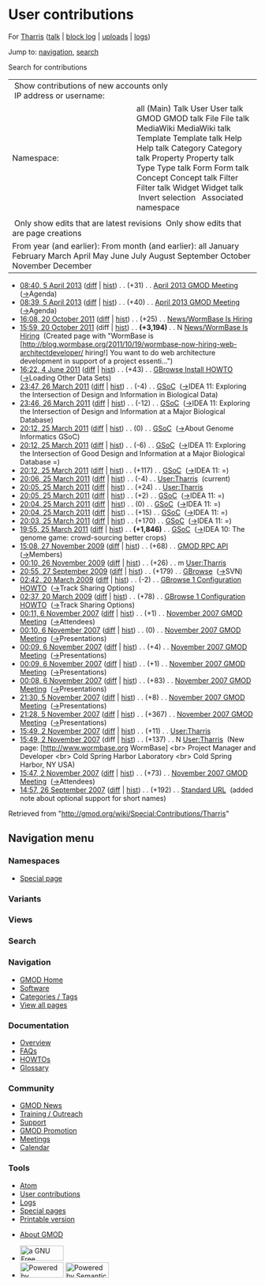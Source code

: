 <div id="mw-page-base" class="noprint">

</div>

<div id="mw-head-base" class="noprint">

</div>

<div id="content" class="mw-body" role="main">

<span id="top"></span>

<div id="mw-js-message" style="display:none;">

</div>



# <span dir="auto">User contributions</span>

<div id="bodyContent">

<div id="contentSub">

For [Tharris](/wiki/User:Tharris "User:Tharris") (<a
href="/mediawiki/index.php?title=User_talk:Tharris&amp;action=edit&amp;redlink=1"
class="new" title="User talk:Tharris (page does not exist)">talk</a> \|
[block
log](/mediawiki/index.php?title=Special:Log/block&page=User%3ATharris "Special:Log/block")
\|
[uploads](/wiki/Special:ListFiles/Tharris "Special:ListFiles/Tharris")
\| [logs](/wiki/Special:Log/Tharris "Special:Log/Tharris"))

</div>

<div id="jump-to-nav" class="mw-jump">

Jump to: [navigation](#mw-navigation), [search](#p-search)

</div>

<div id="mw-content-text">

Search for contributions

<table class="mw-contributions-table">
<colgroup>
<col style="width: 50%" />
<col style="width: 50%" />
</colgroup>
<tbody>
<tr class="odd">
<td colspan="2"> Show contributions of new accounts only<br />
 IP address or username:</td>
</tr>
<tr class="even">
<td class="mw-label">Namespace:</td>
<td>all (Main) Talk User User talk GMOD GMOD talk File File talk
MediaWiki MediaWiki talk Template Template talk Help Help talk Category
Category talk Property Property talk Type Type talk Form Form talk
Concept Concept talk Filter Filter talk Widget Widget talk  
 Invert selection 
 Associated namespace </td>
</tr>
<tr class="odd">
<td colspan="2"></td>
</tr>
<tr class="even">
<td colspan="2"> Only show edits that are latest revisions
 Only show edits that are page creations</td>
</tr>
<tr class="odd">
<td colspan="2">From year (and earlier): From month (and earlier): all
January February March April May June July August September October
November December</td>
</tr>
</tbody>
</table>

- <a
  href="/mediawiki/index.php?title=April_2013_GMOD_Meeting&amp;oldid=23386"
  class="mw-changeslist-date" title="April 2013 GMOD Meeting">08:40, 5
  April 2013</a>
  ([diff](/mediawiki/index.php?title=April_2013_GMOD_Meeting&diff=prev&oldid=23386 "April 2013 GMOD Meeting")
  \|
  [hist](/mediawiki/index.php?title=April_2013_GMOD_Meeting&action=history "April 2013 GMOD Meeting"))
  <span class="mw-changeslist-separator">. .</span>
  <span class="mw-plusminus-pos" dir="ltr"
  title="6,387 bytes after change">(+31)</span>‎
  <span class="mw-changeslist-separator">. .</span>
  <a href="/wiki/April_2013_GMOD_Meeting" class="mw-contributions-title"
  title="April 2013 GMOD Meeting">April 2013 GMOD Meeting</a> ‎
  <span class="comment">([→](/wiki/April_2013_GMOD_Meeting#Agenda "April 2013 GMOD Meeting")‎<span dir="auto"><span class="autocomment">Agenda</span></span>)</span>
- <a
  href="/mediawiki/index.php?title=April_2013_GMOD_Meeting&amp;oldid=23385"
  class="mw-changeslist-date" title="April 2013 GMOD Meeting">08:39, 5
  April 2013</a>
  ([diff](/mediawiki/index.php?title=April_2013_GMOD_Meeting&diff=prev&oldid=23385 "April 2013 GMOD Meeting")
  \|
  [hist](/mediawiki/index.php?title=April_2013_GMOD_Meeting&action=history "April 2013 GMOD Meeting"))
  <span class="mw-changeslist-separator">. .</span>
  <span class="mw-plusminus-pos" dir="ltr"
  title="6,356 bytes after change">(+40)</span>‎
  <span class="mw-changeslist-separator">. .</span>
  <a href="/wiki/April_2013_GMOD_Meeting" class="mw-contributions-title"
  title="April 2013 GMOD Meeting">April 2013 GMOD Meeting</a> ‎
  <span class="comment">([→](/wiki/April_2013_GMOD_Meeting#Agenda "April 2013 GMOD Meeting")‎<span dir="auto"><span class="autocomment">Agenda</span></span>)</span>
- <a
  href="/mediawiki/index.php?title=News/WormBase_Is_Hiring&amp;oldid=19318"
  class="mw-changeslist-date" title="News/WormBase Is Hiring">16:08, 20
  October 2011</a>
  ([diff](/mediawiki/index.php?title=News/WormBase_Is_Hiring&diff=prev&oldid=19318 "News/WormBase Is Hiring")
  \|
  [hist](/mediawiki/index.php?title=News/WormBase_Is_Hiring&action=history "News/WormBase Is Hiring"))
  <span class="mw-changeslist-separator">. .</span>
  <span class="mw-plusminus-pos" dir="ltr"
  title="3,219 bytes after change">(+25)</span>‎
  <span class="mw-changeslist-separator">. .</span>
  <a href="/wiki/News/WormBase_Is_Hiring" class="mw-contributions-title"
  title="News/WormBase Is Hiring">News/WormBase Is Hiring</a> ‎
- <a
  href="/mediawiki/index.php?title=News/WormBase_Is_Hiring&amp;oldid=19317"
  class="mw-changeslist-date" title="News/WormBase Is Hiring">15:59, 20
  October 2011</a> (diff \|
  [hist](/mediawiki/index.php?title=News/WormBase_Is_Hiring&action=history "News/WormBase Is Hiring"))
  <span class="mw-changeslist-separator">. .</span> **(+3,194)**‎
  <span class="mw-changeslist-separator">. .</span> N
  <a href="/wiki/News/WormBase_Is_Hiring" class="mw-contributions-title"
  title="News/WormBase Is Hiring">News/WormBase Is Hiring</a> ‎
  <span class="comment">(Created page with "WormBase is
  \[http://blog.wormbase.org/2011/10/19/wormbase-now-hiring-web-architectdeveloper/
  hiring!\] You want to do web architecture development in support of a
  project essenti…")</span>
- <a
  href="/mediawiki/index.php?title=GBrowse_Install_HOWTO&amp;oldid=17910"
  class="mw-changeslist-date" title="GBrowse Install HOWTO">16:22, 4 June
  2011</a>
  ([diff](/mediawiki/index.php?title=GBrowse_Install_HOWTO&diff=prev&oldid=17910 "GBrowse Install HOWTO")
  \|
  [hist](/mediawiki/index.php?title=GBrowse_Install_HOWTO&action=history "GBrowse Install HOWTO"))
  <span class="mw-changeslist-separator">. .</span>
  <span class="mw-plusminus-pos" dir="ltr"
  title="35,297 bytes after change">(+43)</span>‎
  <span class="mw-changeslist-separator">. .</span>
  <a href="/wiki/GBrowse_Install_HOWTO" class="mw-contributions-title"
  title="GBrowse Install HOWTO">GBrowse Install HOWTO</a> ‎
  <span class="comment">([→](/wiki/GBrowse_Install_HOWTO#Loading_Other_Data_Sets "GBrowse Install HOWTO")‎<span dir="auto"><span class="autocomment">Loading
  Other Data Sets</span></span>)</span>
- <a href="/mediawiki/index.php?title=GSoC&amp;oldid=17461"
  class="mw-changeslist-date" title="GSoC">23:47, 26 March 2011</a>
  ([diff](/mediawiki/index.php?title=GSoC&diff=prev&oldid=17461 "GSoC")
  \| [hist](/mediawiki/index.php?title=GSoC&action=history "GSoC"))
  <span class="mw-changeslist-separator">. .</span>
  <span class="mw-plusminus-neg" dir="ltr"
  title="18,213 bytes after change">(-4)</span>‎
  <span class="mw-changeslist-separator">. .</span>
  <a href="/wiki/GSoC" class="mw-contributions-title"
  title="GSoC">GSoC</a> ‎
  <span class="comment">([→](/wiki/GSoC#IDEA_11:_Exploring_the_Intersection_of_Design_and_Information_in_Biological_Data "GSoC")‎<span dir="auto"><span class="autocomment">IDEA
  11: Exploring the Intersection of Design and Information in Biological
  Data</span></span>)</span>
- <a href="/mediawiki/index.php?title=GSoC&amp;oldid=17460"
  class="mw-changeslist-date" title="GSoC">23:46, 26 March 2011</a>
  ([diff](/mediawiki/index.php?title=GSoC&diff=prev&oldid=17460 "GSoC")
  \| [hist](/mediawiki/index.php?title=GSoC&action=history "GSoC"))
  <span class="mw-changeslist-separator">. .</span>
  <span class="mw-plusminus-neg" dir="ltr"
  title="18,217 bytes after change">(-12)</span>‎
  <span class="mw-changeslist-separator">. .</span>
  <a href="/wiki/GSoC" class="mw-contributions-title"
  title="GSoC">GSoC</a> ‎
  <span class="comment">([→](/wiki/GSoC#IDEA_11:_Exploring_the_Intersection_of_Design_and_Information_at_a_Major_Biological_Database "GSoC")‎<span dir="auto"><span class="autocomment">IDEA
  11: Exploring the Intersection of Design and Information at a Major
  Biological Database</span></span>)</span>
- <a href="/mediawiki/index.php?title=GSoC&amp;oldid=17451"
  class="mw-changeslist-date" title="GSoC">20:12, 25 March 2011</a>
  ([diff](/mediawiki/index.php?title=GSoC&diff=prev&oldid=17451 "GSoC")
  \| [hist](/mediawiki/index.php?title=GSoC&action=history "GSoC"))
  <span class="mw-changeslist-separator">. .</span>
  <span class="mw-plusminus-null" dir="ltr"
  title="18,229 bytes after change">(0)</span>‎
  <span class="mw-changeslist-separator">. .</span>
  <a href="/wiki/GSoC" class="mw-contributions-title"
  title="GSoC">GSoC</a> ‎
  <span class="comment">([→](/wiki/GSoC#About_Genome_Informatics_GSoC "GSoC")‎<span dir="auto"><span class="autocomment">About
  Genome Informatics GSoC</span></span>)</span>
- <a href="/mediawiki/index.php?title=GSoC&amp;oldid=17450"
  class="mw-changeslist-date" title="GSoC">20:12, 25 March 2011</a>
  ([diff](/mediawiki/index.php?title=GSoC&diff=prev&oldid=17450 "GSoC")
  \| [hist](/mediawiki/index.php?title=GSoC&action=history "GSoC"))
  <span class="mw-changeslist-separator">. .</span>
  <span class="mw-plusminus-neg" dir="ltr"
  title="18,229 bytes after change">(-6)</span>‎
  <span class="mw-changeslist-separator">. .</span>
  <a href="/wiki/GSoC" class="mw-contributions-title"
  title="GSoC">GSoC</a> ‎
  <span class="comment">([→](/wiki/GSoC#IDEA_11:_Exploring_the_Intersection_of_Good_Design_and_Information_at_a_Major_Biological_Database_.3D "GSoC")‎<span dir="auto"><span class="autocomment">IDEA
  11: Exploring the Intersection of Good Design and Information at a
  Major Biological Database =</span></span>)</span>
- <a href="/mediawiki/index.php?title=GSoC&amp;oldid=17449"
  class="mw-changeslist-date" title="GSoC">20:12, 25 March 2011</a>
  ([diff](/mediawiki/index.php?title=GSoC&diff=prev&oldid=17449 "GSoC")
  \| [hist](/mediawiki/index.php?title=GSoC&action=history "GSoC"))
  <span class="mw-changeslist-separator">. .</span>
  <span class="mw-plusminus-pos" dir="ltr"
  title="18,235 bytes after change">(+117)</span>‎
  <span class="mw-changeslist-separator">. .</span>
  <a href="/wiki/GSoC" class="mw-contributions-title"
  title="GSoC">GSoC</a> ‎
  <span class="comment">([→](/wiki/GSoC#IDEA_11:_.3D "GSoC")‎<span dir="auto"><span class="autocomment">IDEA
  11: =</span></span>)</span>
- <a href="/mediawiki/index.php?title=User:Tharris&amp;oldid=17448"
  class="mw-changeslist-date" title="User:Tharris">20:06, 25 March
  2011</a>
  ([diff](/mediawiki/index.php?title=User:Tharris&diff=prev&oldid=17448 "User:Tharris")
  \|
  [hist](/mediawiki/index.php?title=User:Tharris&action=history "User:Tharris"))
  <span class="mw-changeslist-separator">. .</span>
  <span class="mw-plusminus-neg" dir="ltr"
  title="194 bytes after change">(-4)</span>‎
  <span class="mw-changeslist-separator">. .</span>
  <a href="/wiki/User:Tharris" class="mw-contributions-title"
  title="User:Tharris">User:Tharris</a> ‎
  <span class="mw-uctop">(current)</span>
- <a href="/mediawiki/index.php?title=User:Tharris&amp;oldid=17447"
  class="mw-changeslist-date" title="User:Tharris">20:05, 25 March
  2011</a>
  ([diff](/mediawiki/index.php?title=User:Tharris&diff=prev&oldid=17447 "User:Tharris")
  \|
  [hist](/mediawiki/index.php?title=User:Tharris&action=history "User:Tharris"))
  <span class="mw-changeslist-separator">. .</span>
  <span class="mw-plusminus-pos" dir="ltr"
  title="198 bytes after change">(+24)</span>‎
  <span class="mw-changeslist-separator">. .</span>
  <a href="/wiki/User:Tharris" class="mw-contributions-title"
  title="User:Tharris">User:Tharris</a> ‎
- <a href="/mediawiki/index.php?title=GSoC&amp;oldid=17446"
  class="mw-changeslist-date" title="GSoC">20:05, 25 March 2011</a>
  ([diff](/mediawiki/index.php?title=GSoC&diff=prev&oldid=17446 "GSoC")
  \| [hist](/mediawiki/index.php?title=GSoC&action=history "GSoC"))
  <span class="mw-changeslist-separator">. .</span>
  <span class="mw-plusminus-pos" dir="ltr"
  title="18,118 bytes after change">(+2)</span>‎
  <span class="mw-changeslist-separator">. .</span>
  <a href="/wiki/GSoC" class="mw-contributions-title"
  title="GSoC">GSoC</a> ‎
  <span class="comment">([→](/wiki/GSoC#IDEA_11:_.3D "GSoC")‎<span dir="auto"><span class="autocomment">IDEA
  11: =</span></span>)</span>
- <a href="/mediawiki/index.php?title=GSoC&amp;oldid=17445"
  class="mw-changeslist-date" title="GSoC">20:04, 25 March 2011</a>
  ([diff](/mediawiki/index.php?title=GSoC&diff=prev&oldid=17445 "GSoC")
  \| [hist](/mediawiki/index.php?title=GSoC&action=history "GSoC"))
  <span class="mw-changeslist-separator">. .</span>
  <span class="mw-plusminus-null" dir="ltr"
  title="18,116 bytes after change">(0)</span>‎
  <span class="mw-changeslist-separator">. .</span>
  <a href="/wiki/GSoC" class="mw-contributions-title"
  title="GSoC">GSoC</a> ‎
  <span class="comment">([→](/wiki/GSoC#IDEA_11:_.3D "GSoC")‎<span dir="auto"><span class="autocomment">IDEA
  11: =</span></span>)</span>
- <a href="/mediawiki/index.php?title=GSoC&amp;oldid=17444"
  class="mw-changeslist-date" title="GSoC">20:04, 25 March 2011</a>
  ([diff](/mediawiki/index.php?title=GSoC&diff=prev&oldid=17444 "GSoC")
  \| [hist](/mediawiki/index.php?title=GSoC&action=history "GSoC"))
  <span class="mw-changeslist-separator">. .</span>
  <span class="mw-plusminus-pos" dir="ltr"
  title="18,116 bytes after change">(+15)</span>‎
  <span class="mw-changeslist-separator">. .</span>
  <a href="/wiki/GSoC" class="mw-contributions-title"
  title="GSoC">GSoC</a> ‎
  <span class="comment">([→](/wiki/GSoC#IDEA_11:_.3D "GSoC")‎<span dir="auto"><span class="autocomment">IDEA
  11: =</span></span>)</span>
- <a href="/mediawiki/index.php?title=GSoC&amp;oldid=17443"
  class="mw-changeslist-date" title="GSoC">20:03, 25 March 2011</a>
  ([diff](/mediawiki/index.php?title=GSoC&diff=prev&oldid=17443 "GSoC")
  \| [hist](/mediawiki/index.php?title=GSoC&action=history "GSoC"))
  <span class="mw-changeslist-separator">. .</span>
  <span class="mw-plusminus-pos" dir="ltr"
  title="18,101 bytes after change">(+170)</span>‎
  <span class="mw-changeslist-separator">. .</span>
  <a href="/wiki/GSoC" class="mw-contributions-title"
  title="GSoC">GSoC</a> ‎
  <span class="comment">([→](/wiki/GSoC#IDEA_11:_.3D "GSoC")‎<span dir="auto"><span class="autocomment">IDEA
  11: =</span></span>)</span>
- <a href="/mediawiki/index.php?title=GSoC&amp;oldid=17442"
  class="mw-changeslist-date" title="GSoC">19:55, 25 March 2011</a>
  ([diff](/mediawiki/index.php?title=GSoC&diff=prev&oldid=17442 "GSoC")
  \| [hist](/mediawiki/index.php?title=GSoC&action=history "GSoC"))
  <span class="mw-changeslist-separator">. .</span> **(+1,846)**‎
  <span class="mw-changeslist-separator">. .</span>
  <a href="/wiki/GSoC" class="mw-contributions-title"
  title="GSoC">GSoC</a> ‎
  <span class="comment">([→](/wiki/GSoC#IDEA_10:_The_genome_game:_crowd-sourcing_better_crops "GSoC")‎<span dir="auto"><span class="autocomment">IDEA
  10: The genome game: crowd-sourcing better crops</span></span>)</span>
- <a href="/mediawiki/index.php?title=GMOD_RPC_API&amp;oldid=10756"
  class="mw-changeslist-date" title="GMOD RPC API">15:08, 27 November
  2009</a>
  ([diff](/mediawiki/index.php?title=GMOD_RPC_API&diff=prev&oldid=10756 "GMOD RPC API")
  \|
  [hist](/mediawiki/index.php?title=GMOD_RPC_API&action=history "GMOD RPC API"))
  <span class="mw-changeslist-separator">. .</span>
  <span class="mw-plusminus-pos" dir="ltr"
  title="23,427 bytes after change">(+68)</span>‎
  <span class="mw-changeslist-separator">. .</span>
  <a href="/wiki/GMOD_RPC_API" class="mw-contributions-title"
  title="GMOD RPC API">GMOD RPC API</a> ‎
  <span class="comment">([→](/wiki/GMOD_RPC_API#Members "GMOD RPC API")‎<span dir="auto"><span class="autocomment">Members</span></span>)</span>
- <a href="/mediawiki/index.php?title=User:Tharris&amp;oldid=10753"
  class="mw-changeslist-date" title="User:Tharris">00:10, 26 November
  2009</a>
  ([diff](/mediawiki/index.php?title=User:Tharris&diff=prev&oldid=10753 "User:Tharris")
  \|
  [hist](/mediawiki/index.php?title=User:Tharris&action=history "User:Tharris"))
  <span class="mw-changeslist-separator">. .</span>
  <span class="mw-plusminus-pos" dir="ltr"
  title="174 bytes after change">(+26)</span>‎
  <span class="mw-changeslist-separator">. .</span> m
  <a href="/wiki/User:Tharris" class="mw-contributions-title"
  title="User:Tharris">User:Tharris</a> ‎
- <a href="/mediawiki/index.php?title=GBrowse&amp;oldid=9712"
  class="mw-changeslist-date" title="GBrowse">20:55, 27 September 2009</a>
  ([diff](/mediawiki/index.php?title=GBrowse&diff=prev&oldid=9712 "GBrowse")
  \|
  [hist](/mediawiki/index.php?title=GBrowse&action=history "GBrowse"))
  <span class="mw-changeslist-separator">. .</span>
  <span class="mw-plusminus-pos" dir="ltr"
  title="7,355 bytes after change">(+179)</span>‎
  <span class="mw-changeslist-separator">. .</span>
  <a href="/wiki/GBrowse" class="mw-contributions-title"
  title="GBrowse">GBrowse</a> ‎
  <span class="comment">([→](/wiki/GBrowse#SVN "GBrowse")‎<span dir="auto"><span class="autocomment">SVN</span></span>)</span>
- <a
  href="/mediawiki/index.php?title=GBrowse_1_Configuration_HOWTO&amp;oldid=8060"
  class="mw-changeslist-date" title="GBrowse 1 Configuration HOWTO">02:42,
  20 March 2009</a>
  ([diff](/mediawiki/index.php?title=GBrowse_1_Configuration_HOWTO&diff=prev&oldid=8060 "GBrowse 1 Configuration HOWTO")
  \|
  [hist](/mediawiki/index.php?title=GBrowse_1_Configuration_HOWTO&action=history "GBrowse 1 Configuration HOWTO"))
  <span class="mw-changeslist-separator">. .</span>
  <span class="mw-plusminus-neg" dir="ltr"
  title="123,363 bytes after change">(-2)</span>‎
  <span class="mw-changeslist-separator">. .</span>
  <a href="/wiki/GBrowse_1_Configuration_HOWTO"
  class="mw-contributions-title"
  title="GBrowse 1 Configuration HOWTO">GBrowse 1 Configuration HOWTO</a>
  ‎
  <span class="comment">([→](/wiki/GBrowse_1_Configuration_HOWTO#Track_Sharing_Options "GBrowse 1 Configuration HOWTO")‎<span dir="auto"><span class="autocomment">Track
  Sharing Options</span></span>)</span>
- <a
  href="/mediawiki/index.php?title=GBrowse_1_Configuration_HOWTO&amp;oldid=8059"
  class="mw-changeslist-date" title="GBrowse 1 Configuration HOWTO">02:37,
  20 March 2009</a>
  ([diff](/mediawiki/index.php?title=GBrowse_1_Configuration_HOWTO&diff=prev&oldid=8059 "GBrowse 1 Configuration HOWTO")
  \|
  [hist](/mediawiki/index.php?title=GBrowse_1_Configuration_HOWTO&action=history "GBrowse 1 Configuration HOWTO"))
  <span class="mw-changeslist-separator">. .</span>
  <span class="mw-plusminus-pos" dir="ltr"
  title="123,365 bytes after change">(+78)</span>‎
  <span class="mw-changeslist-separator">. .</span>
  <a href="/wiki/GBrowse_1_Configuration_HOWTO"
  class="mw-contributions-title"
  title="GBrowse 1 Configuration HOWTO">GBrowse 1 Configuration HOWTO</a>
  ‎
  <span class="comment">([→](/wiki/GBrowse_1_Configuration_HOWTO#Track_Sharing_Options "GBrowse 1 Configuration HOWTO")‎<span dir="auto"><span class="autocomment">Track
  Sharing Options</span></span>)</span>
- <a
  href="/mediawiki/index.php?title=November_2007_GMOD_Meeting&amp;oldid=3317"
  class="mw-changeslist-date" title="November 2007 GMOD Meeting">00:11, 6
  November 2007</a>
  ([diff](/mediawiki/index.php?title=November_2007_GMOD_Meeting&diff=prev&oldid=3317 "November 2007 GMOD Meeting")
  \|
  [hist](/mediawiki/index.php?title=November_2007_GMOD_Meeting&action=history "November 2007 GMOD Meeting"))
  <span class="mw-changeslist-separator">. .</span>
  <span class="mw-plusminus-pos" dir="ltr"
  title="5,652 bytes after change">(+1)</span>‎
  <span class="mw-changeslist-separator">. .</span>
  <a href="/wiki/November_2007_GMOD_Meeting"
  class="mw-contributions-title"
  title="November 2007 GMOD Meeting">November 2007 GMOD Meeting</a> ‎
  <span class="comment">([→](/wiki/November_2007_GMOD_Meeting#Attendees "November 2007 GMOD Meeting")‎<span dir="auto"><span class="autocomment">Attendees</span></span>)</span>
- <a
  href="/mediawiki/index.php?title=November_2007_GMOD_Meeting&amp;oldid=3316"
  class="mw-changeslist-date" title="November 2007 GMOD Meeting">00:10, 6
  November 2007</a>
  ([diff](/mediawiki/index.php?title=November_2007_GMOD_Meeting&diff=prev&oldid=3316 "November 2007 GMOD Meeting")
  \|
  [hist](/mediawiki/index.php?title=November_2007_GMOD_Meeting&action=history "November 2007 GMOD Meeting"))
  <span class="mw-changeslist-separator">. .</span>
  <span class="mw-plusminus-null" dir="ltr"
  title="5,651 bytes after change">(0)</span>‎
  <span class="mw-changeslist-separator">. .</span>
  <a href="/wiki/November_2007_GMOD_Meeting"
  class="mw-contributions-title"
  title="November 2007 GMOD Meeting">November 2007 GMOD Meeting</a> ‎
  <span class="comment">([→](/wiki/November_2007_GMOD_Meeting#Presentations "November 2007 GMOD Meeting")‎<span dir="auto"><span class="autocomment">Presentations</span></span>)</span>
- <a
  href="/mediawiki/index.php?title=November_2007_GMOD_Meeting&amp;oldid=3315"
  class="mw-changeslist-date" title="November 2007 GMOD Meeting">00:09, 6
  November 2007</a>
  ([diff](/mediawiki/index.php?title=November_2007_GMOD_Meeting&diff=prev&oldid=3315 "November 2007 GMOD Meeting")
  \|
  [hist](/mediawiki/index.php?title=November_2007_GMOD_Meeting&action=history "November 2007 GMOD Meeting"))
  <span class="mw-changeslist-separator">. .</span>
  <span class="mw-plusminus-pos" dir="ltr"
  title="5,651 bytes after change">(+4)</span>‎
  <span class="mw-changeslist-separator">. .</span>
  <a href="/wiki/November_2007_GMOD_Meeting"
  class="mw-contributions-title"
  title="November 2007 GMOD Meeting">November 2007 GMOD Meeting</a> ‎
  <span class="comment">([→](/wiki/November_2007_GMOD_Meeting#Presentations "November 2007 GMOD Meeting")‎<span dir="auto"><span class="autocomment">Presentations</span></span>)</span>
- <a
  href="/mediawiki/index.php?title=November_2007_GMOD_Meeting&amp;oldid=3314"
  class="mw-changeslist-date" title="November 2007 GMOD Meeting">00:09, 6
  November 2007</a>
  ([diff](/mediawiki/index.php?title=November_2007_GMOD_Meeting&diff=prev&oldid=3314 "November 2007 GMOD Meeting")
  \|
  [hist](/mediawiki/index.php?title=November_2007_GMOD_Meeting&action=history "November 2007 GMOD Meeting"))
  <span class="mw-changeslist-separator">. .</span>
  <span class="mw-plusminus-pos" dir="ltr"
  title="5,647 bytes after change">(+1)</span>‎
  <span class="mw-changeslist-separator">. .</span>
  <a href="/wiki/November_2007_GMOD_Meeting"
  class="mw-contributions-title"
  title="November 2007 GMOD Meeting">November 2007 GMOD Meeting</a> ‎
  <span class="comment">([→](/wiki/November_2007_GMOD_Meeting#Presentations "November 2007 GMOD Meeting")‎<span dir="auto"><span class="autocomment">Presentations</span></span>)</span>
- <a
  href="/mediawiki/index.php?title=November_2007_GMOD_Meeting&amp;oldid=3313"
  class="mw-changeslist-date" title="November 2007 GMOD Meeting">00:08, 6
  November 2007</a>
  ([diff](/mediawiki/index.php?title=November_2007_GMOD_Meeting&diff=prev&oldid=3313 "November 2007 GMOD Meeting")
  \|
  [hist](/mediawiki/index.php?title=November_2007_GMOD_Meeting&action=history "November 2007 GMOD Meeting"))
  <span class="mw-changeslist-separator">. .</span>
  <span class="mw-plusminus-pos" dir="ltr"
  title="5,646 bytes after change">(+83)</span>‎
  <span class="mw-changeslist-separator">. .</span>
  <a href="/wiki/November_2007_GMOD_Meeting"
  class="mw-contributions-title"
  title="November 2007 GMOD Meeting">November 2007 GMOD Meeting</a> ‎
  <span class="comment">([→](/wiki/November_2007_GMOD_Meeting#Presentations "November 2007 GMOD Meeting")‎<span dir="auto"><span class="autocomment">Presentations</span></span>)</span>
- <a
  href="/mediawiki/index.php?title=November_2007_GMOD_Meeting&amp;oldid=3310"
  class="mw-changeslist-date" title="November 2007 GMOD Meeting">21:30, 5
  November 2007</a>
  ([diff](/mediawiki/index.php?title=November_2007_GMOD_Meeting&diff=prev&oldid=3310 "November 2007 GMOD Meeting")
  \|
  [hist](/mediawiki/index.php?title=November_2007_GMOD_Meeting&action=history "November 2007 GMOD Meeting"))
  <span class="mw-changeslist-separator">. .</span>
  <span class="mw-plusminus-pos" dir="ltr"
  title="4,912 bytes after change">(+8)</span>‎
  <span class="mw-changeslist-separator">. .</span>
  <a href="/wiki/November_2007_GMOD_Meeting"
  class="mw-contributions-title"
  title="November 2007 GMOD Meeting">November 2007 GMOD Meeting</a> ‎
  <span class="comment">([→](/wiki/November_2007_GMOD_Meeting#Presentations "November 2007 GMOD Meeting")‎<span dir="auto"><span class="autocomment">Presentations</span></span>)</span>
- <a
  href="/mediawiki/index.php?title=November_2007_GMOD_Meeting&amp;oldid=3309"
  class="mw-changeslist-date" title="November 2007 GMOD Meeting">21:28, 5
  November 2007</a>
  ([diff](/mediawiki/index.php?title=November_2007_GMOD_Meeting&diff=prev&oldid=3309 "November 2007 GMOD Meeting")
  \|
  [hist](/mediawiki/index.php?title=November_2007_GMOD_Meeting&action=history "November 2007 GMOD Meeting"))
  <span class="mw-changeslist-separator">. .</span>
  <span class="mw-plusminus-pos" dir="ltr"
  title="4,904 bytes after change">(+367)</span>‎
  <span class="mw-changeslist-separator">. .</span>
  <a href="/wiki/November_2007_GMOD_Meeting"
  class="mw-contributions-title"
  title="November 2007 GMOD Meeting">November 2007 GMOD Meeting</a> ‎
  <span class="comment">([→](/wiki/November_2007_GMOD_Meeting#Presentations "November 2007 GMOD Meeting")‎<span dir="auto"><span class="autocomment">Presentations</span></span>)</span>
- <a href="/mediawiki/index.php?title=User:Tharris&amp;oldid=3276"
  class="mw-changeslist-date" title="User:Tharris">15:49, 2 November
  2007</a>
  ([diff](/mediawiki/index.php?title=User:Tharris&diff=prev&oldid=3276 "User:Tharris")
  \|
  [hist](/mediawiki/index.php?title=User:Tharris&action=history "User:Tharris"))
  <span class="mw-changeslist-separator">. .</span>
  <span class="mw-plusminus-pos" dir="ltr"
  title="148 bytes after change">(+11)</span>‎
  <span class="mw-changeslist-separator">. .</span>
  <a href="/wiki/User:Tharris" class="mw-contributions-title"
  title="User:Tharris">User:Tharris</a> ‎
- <a href="/mediawiki/index.php?title=User:Tharris&amp;oldid=3275"
  class="mw-changeslist-date" title="User:Tharris">15:49, 2 November
  2007</a> (diff \|
  [hist](/mediawiki/index.php?title=User:Tharris&action=history "User:Tharris"))
  <span class="mw-changeslist-separator">. .</span>
  <span class="mw-plusminus-pos" dir="ltr"
  title="137 bytes after change">(+137)</span>‎
  <span class="mw-changeslist-separator">. .</span> N
  <a href="/wiki/User:Tharris" class="mw-contributions-title"
  title="User:Tharris">User:Tharris</a> ‎ <span class="comment">(New
  page: \[http://www.wormbase.org WormBase\] \<br\> Project Manager and
  Developer \<br\> Cold Spring Harbor Laboratory \<br\> Cold Spring
  Harbor, NY USA)</span>
- <a
  href="/mediawiki/index.php?title=November_2007_GMOD_Meeting&amp;oldid=3274"
  class="mw-changeslist-date" title="November 2007 GMOD Meeting">15:47, 2
  November 2007</a>
  ([diff](/mediawiki/index.php?title=November_2007_GMOD_Meeting&diff=prev&oldid=3274 "November 2007 GMOD Meeting")
  \|
  [hist](/mediawiki/index.php?title=November_2007_GMOD_Meeting&action=history "November 2007 GMOD Meeting"))
  <span class="mw-changeslist-separator">. .</span>
  <span class="mw-plusminus-pos" dir="ltr"
  title="2,507 bytes after change">(+73)</span>‎
  <span class="mw-changeslist-separator">. .</span>
  <a href="/wiki/November_2007_GMOD_Meeting"
  class="mw-contributions-title"
  title="November 2007 GMOD Meeting">November 2007 GMOD Meeting</a> ‎
  <span class="comment">([→](/wiki/November_2007_GMOD_Meeting#Attendees "November 2007 GMOD Meeting")‎<span dir="auto"><span class="autocomment">Attendees</span></span>)</span>
- <a href="/mediawiki/index.php?title=Standard_URL&amp;oldid=3148"
  class="mw-changeslist-date" title="Standard URL">14:57, 26 September
  2007</a>
  ([diff](/mediawiki/index.php?title=Standard_URL&diff=prev&oldid=3148 "Standard URL")
  \|
  [hist](/mediawiki/index.php?title=Standard_URL&action=history "Standard URL"))
  <span class="mw-changeslist-separator">. .</span>
  <span class="mw-plusminus-pos" dir="ltr"
  title="4,134 bytes after change">(+192)</span>‎
  <span class="mw-changeslist-separator">. .</span>
  <a href="/wiki/Standard_URL" class="mw-contributions-title"
  title="Standard URL">Standard URL</a> ‎ <span class="comment">(added
  note about optional support for short names)</span>

</div>

<div class="printfooter">

Retrieved from "<http://gmod.org/wiki/Special:Contributions/Tharris>"

</div>

<div id="catlinks" class="catlinks catlinks-allhidden">

</div>

<div class="visualClear">

</div>

</div>

</div>

<div id="mw-navigation">

## Navigation menu

<div id="mw-head">



<div id="left-navigation">

<div id="p-namespaces" class="vectorTabs" role="navigation"
aria-labelledby="p-namespaces-label">

### Namespaces

- <span id="ca-nstab-special">[Special
  page](/wiki/Special:Contributions/Tharris "This is a special page, you cannot edit the page itself")</span>

</div>

<div id="p-variants" class="vectorMenu emptyPortlet" role="navigation"
aria-labelledby="p-variants-label">

### 

### Variants[](#)

<div class="menu">

</div>

</div>

</div>

<div id="right-navigation">

<div id="p-views" class="vectorTabs emptyPortlet" role="navigation"
aria-labelledby="p-views-label">

### Views

</div>



</div>

<div id="p-search" role="search">

### Search

<div id="simpleSearch">

</div>

</div>

</div>

</div>

<div id="mw-panel">

<div id="p-logo" role="banner">

<a href="/wiki/Main_Page"
style="background-image: url(http://gmod.org/images/GMOD-cogs.png);"
title="Visit the main page"></a>

</div>

<div id="p-Navigation" class="portal" role="navigation"
aria-labelledby="p-Navigation-label">

### Navigation

<div class="body">

- <span id="n-GMOD-Home">[GMOD Home](/wiki/Main_Page)</span>
- <span id="n-Software">[Software](/wiki/GMOD_Components)</span>
- <span id="n-Categories-.2F-Tags">[Categories /
  Tags](/wiki/Categories)</span>
- <span id="n-View-all-pages">[View all
  pages](/wiki/Special:AllPages)</span>

</div>

</div>

<div id="p-Documentation" class="portal" role="navigation"
aria-labelledby="p-Documentation-label">

### Documentation

<div class="body">

- <span id="n-Overview">[Overview](/wiki/Overview)</span>
- <span id="n-FAQs">[FAQs](/wiki/Category:FAQ)</span>
- <span id="n-HOWTOs">[HOWTOs](/wiki/Category:HOWTO)</span>
- <span id="n-Glossary">[Glossary](/wiki/Glossary)</span>

</div>

</div>

<div id="p-Community" class="portal" role="navigation"
aria-labelledby="p-Community-label">

### Community

<div class="body">

- <span id="n-GMOD-News">[GMOD News](/wiki/GMOD_News)</span>
- <span id="n-Training-.2F-Outreach">[Training /
  Outreach](/wiki/Training_and_Outreach)</span>
- <span id="n-Support">[Support](/wiki/Support)</span>
- <span id="n-GMOD-Promotion">[GMOD
  Promotion](/wiki/GMOD_Promotion)</span>
- <span id="n-Meetings">[Meetings](/wiki/Meetings)</span>
- <span id="n-Calendar">[Calendar](/wiki/Calendar)</span>

</div>

</div>

<div id="p-tb" class="portal" role="navigation"
aria-labelledby="p-tb-label">

### Tools

<div class="body">

- <span id="feedlinks"><a
  href="http://gmod.org/mediawiki/index.php?title=Special:Contributions/Tharris&amp;feed=atom"
  id="feed-atom" class="feedlink" rel="alternate"
  type="application/atom+xml" title="Atom feed for this page">Atom</a></span>
- <span id="t-contributions">[User
  contributions](/wiki/Special:Contributions/Tharris "A list of contributions of this user")</span>
- <span id="t-log">[Logs](/wiki/Special:Log/Tharris)</span>
- <span id="t-specialpages"><a href="/wiki/Special:SpecialPages" accesskey="q"
  title="A list of all special pages [q]">Special pages</a></span>
- <span id="t-print"><a
  href="/mediawiki/index.php?title=Special:Contributions/Tharris&amp;printable=yes"
  rel="alternate" accesskey="p"
  title="Printable version of this page [p]">Printable version</a></span>

</div>

</div>

</div>

</div>

<div id="footer" role="contentinfo">

- <span id="footer-places-about">[About
  GMOD](/wiki/GMOD:About "GMOD:About")</span>

<!-- -->

- <span id="footer-copyrightico">[<img src="http://www.gnu.org/graphics/gfdl-logo-small.png" width="88"
  height="31" alt="a GNU Free Documentation License" />](http://www.gnu.org/licenses/fdl-1.3.html)</span>
- <span id="footer-poweredbyico">[<img src="/mediawiki/skins/common/images/poweredby_mediawiki_88x31.png"
  width="88" height="31" alt="Powered by MediaWiki" />](//www.mediawiki.org/)
  [<img
  src="/mediawiki/extensions/SemanticMediaWiki/includes/../resources/images/smw_button.png"
  width="88" height="31" alt="Powered by Semantic MediaWiki" />](https://www.semantic-mediawiki.org/wiki/Semantic_MediaWiki)</span>

<div style="clear:both">

</div>

</div>
